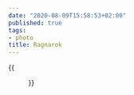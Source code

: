 ```yaml
---
date: "2020-08-09T15:58:53+02:00"
published: true
tags:
- photo
title: Ragnarok
---
```


{{<figure alt="Ragnarok" src="/images/2020-08-09-Ragnarok.jpg" width="1280">}}
